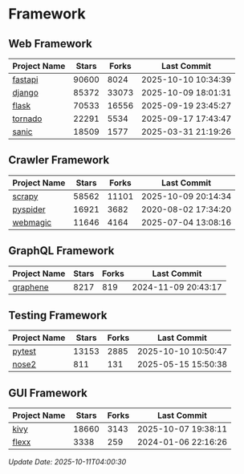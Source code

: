# Framework

## Web Framework
| Project Name | Stars | Forks | Last Commit |
| ------------ | ----- | ----- | ----------- |
| [fastapi](https://github.com/fastapi/fastapi) | 90600 | 8024 | 2025-10-10 10:34:39 |
| [django](https://github.com/django/django) | 85372 | 33073 | 2025-10-09 18:01:31 |
| [flask](https://github.com/pallets/flask) | 70533 | 16556 | 2025-09-19 23:45:27 |
| [tornado](https://github.com/tornadoweb/tornado) | 22291 | 5534 | 2025-09-17 17:43:47 |
| [sanic](https://github.com/sanic-org/sanic) | 18509 | 1577 | 2025-03-31 21:19:26 |

## Crawler Framework
| Project Name | Stars | Forks | Last Commit |
| ------------ | ----- | ----- | ----------- |
| [scrapy](https://github.com/scrapy/scrapy) | 58562 | 11101 | 2025-10-09 20:14:34 |
| [pyspider](https://github.com/binux/pyspider) | 16921 | 3682 | 2020-08-02 17:34:20 |
| [webmagic](https://github.com/code4craft/webmagic) | 11646 | 4164 | 2025-07-04 13:08:16 |

## GraphQL Framework
| Project Name | Stars | Forks | Last Commit |
| ------------ | ----- | ----- | ----------- |
| [graphene](https://github.com/graphql-python/graphene) | 8217 | 819 | 2024-11-09 20:43:17 |

## Testing Framework
| Project Name | Stars | Forks | Last Commit |
| ------------ | ----- | ----- | ----------- |
| [pytest](https://github.com/pytest-dev/pytest) | 13153 | 2885 | 2025-10-10 10:50:47 |
| [nose2](https://github.com/nose-devs/nose2) | 811 | 131 | 2025-05-15 15:50:38 |

## GUI Framework
| Project Name | Stars | Forks | Last Commit |
| ------------ | ----- | ----- | ----------- |
| [kivy](https://github.com/kivy/kivy) | 18660 | 3143 | 2025-10-07 19:38:11 |
| [flexx](https://github.com/flexxui/flexx) | 3338 | 259 | 2024-01-06 22:16:26 |

*Update Date: 2025-10-11T04:00:30*